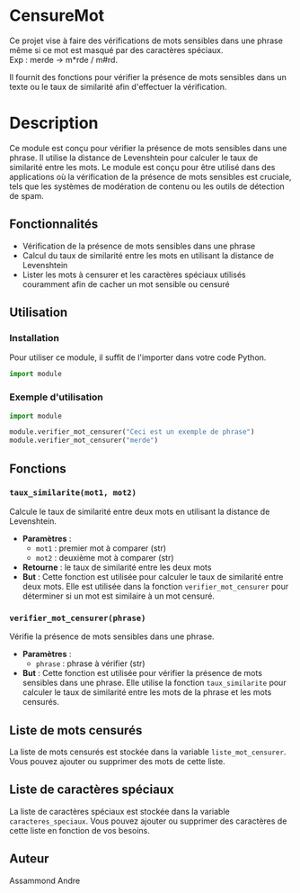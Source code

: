# CensureMot
Ce projet vise à faire des vérifications de mots sensibles dans une phrase même si ce mot est masqué par des caractères spéciaux.  
Exp : merde -> m*rde / m#rd.

Il fournit des fonctions pour vérifier la présence de mots sensibles dans un texte ou le taux de similarité afin d'effectuer la vérification.

# Description

Ce module est conçu pour vérifier la présence de mots sensibles dans une phrase. Il utilise la distance de Levenshtein pour calculer le taux de similarité entre les mots. Le module est conçu pour être utilisé dans des applications où la vérification de la présence de mots sensibles est cruciale, tels que les systèmes de modération de contenu ou les outils de détection de spam.

## Fonctionnalités

* Vérification de la présence de mots sensibles dans une phrase
* Calcul du taux de similarité entre les mots en utilisant la distance de Levenshtein
* Lister les mots à censurer et les caractères spéciaux utilisés couramment afin de cacher un mot sensible ou censuré

## Utilisation


### Installation

Pour utiliser ce module, il suffit de l'importer dans votre code Python.

```python
import module
```

### Exemple d'utilisation

```python
import module

module.verifier_mot_censurer("Ceci est un exemple de phrase")
module.verifier_mot_censurer("merde")

```

## Fonctions

### `taux_similarite(mot1, mot2)`

Calcule le taux de similarité entre deux mots en utilisant la distance de Levenshtein.

* **Paramètres** :
	+ `mot1` : premier mot à comparer (str)
	+ `mot2` : deuxième mot à comparer (str)
* **Retourne** : le taux de similarité entre les deux mots 
* **But** : Cette fonction est utilisée pour calculer le taux de similarité entre deux mots. Elle est utilisée dans la fonction `verifier_mot_censurer` pour déterminer si un mot est similaire à un mot censuré.

### `verifier_mot_censurer(phrase)`

Vérifie la présence de mots sensibles dans une phrase.

* **Paramètres** :
	+ `phrase` : phrase à vérifier (str)
* **But** : Cette fonction est utilisée pour vérifier la présence de mots sensibles dans une phrase. Elle utilise la fonction `taux_similarite` pour calculer le taux de similarité entre les mots de la phrase et les mots censurés.

## Liste de mots censurés

La liste de mots censurés est stockée dans la variable `liste_mot_censurer`. Vous pouvez ajouter ou supprimer des mots de cette liste.

## Liste de caractères spéciaux

La liste de caractères spéciaux est stockée dans la variable `caracteres_speciaux`. Vous pouvez ajouter ou supprimer des caractères de cette liste en fonction de vos besoins.

## Auteur
Assammond Andre 
